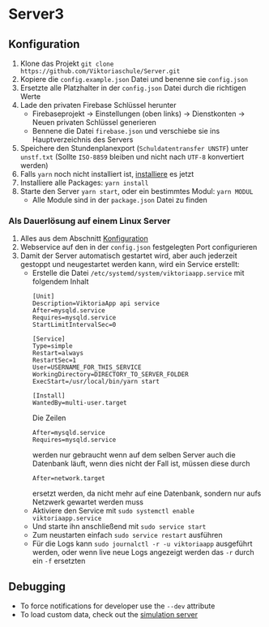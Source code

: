 # Server3

## Konfiguration
1. Klone das Projekt `git clone https://github.com/Viktoriaschule/Server.git`
2. Kopiere die `config.example.json` Datei und benenne sie `config.json` 
3. Ersetzte alle Platzhalter in der `config.json` Datei durch die richtigen Werte
4. Lade den privaten Firebase Schlüssel herunter
    - Firebaseprojekt -> Einstellungen (oben links) -> Dienstkonten -> Neuen privaten Schlüssel generieren
    - Bennene die Datei `firebase.json` und verschiebe sie ins Hauptverzeichnis des Servers
5. Speichere den Stundenplanexport (`Schuldatentransfer UNSTF`) unter `unstf.txt` (Sollte `ISO-8859` bleiben und nicht nach `UTF-8` konvertiert werden)
6. Falls `yarn` noch nicht installiert ist, [installiere](https://classic.yarnpkg.com/en/docs/install/) es jetzt
7. Installiere alle Packages: `yarn install`
8. Starte den Server `yarn start`, oder ein bestimmtes Modul: `yarn MODUL`
    - Alle Module sind in der `package.json` Datei zu finden

### Als Dauerlösung auf einem Linux Server
1. Alles aus dem Abschnitt [Konfiguration](#konfiguration)
2. Webservice auf den in der `config.json` festgelegten Port configurieren
3. Damit der Server automatisch gestartet wird, aber auch jederzeit gestoppt und neugestartet werden kann, wird ein Service erstellt:
    - Erstelle die Datei `/etc/systemd/system/viktoriaapp.service` mit folgendem Inhalt
      ```
      [Unit]
      Description=ViktoriaApp api service
      After=mysqld.service
      Requires=mysqld.service
      StartLimitIntervalSec=0

      [Service]
      Type=simple
      Restart=always
      RestartSec=1
      User=USERNAME_FOR_THIS_SERVICE
      WorkingDirectory=DIRECTORY_TO_SERVER_FOLDER
      ExecStart=/usr/local/bin/yarn start

      [Install]
      WantedBy=multi-user.target

      ```
      Die Zeilen
      ```
      After=mysqld.service
      Requires=mysqld.service
      ```
      werden nur gebraucht wenn auf dem selben Server auch die Datenbank läuft, wenn dies nicht der Fall ist, müssen diese durch
      ```
      After=network.target
      ```
      ersetzt werden, da nicht mehr auf eine Datenbank, sondern nur aufs Netzwerk gewartet werden muss
    - Aktiviere den Service mit `sudo systemctl enable viktoriaapp.service`
    - Und starte ihn anschließend mit `sudo service start`
    - Zum neustarten einfach `sudo service restart` ausführen
    - Für die Logs kann `sudo journalctl -r -u viktoriaapp` ausgeführt werden, oder wenn live neue Logs angezeigt werden das `-r` durch ein `-f` ersetzten

## Debugging
- To force notifications for developer use the `--dev` attribute
- To load custom data, check out the [simulation server](https://github.com/Viktoriaschule/ServerSimulation)